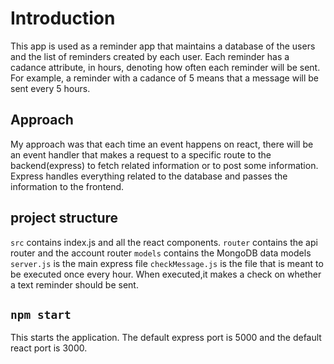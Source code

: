 

# Introduction

This app is used as a reminder app that maintains a database of the users and the list of reminders created by each user. Each reminder has a cadance attribute, in hours, denoting how often each reminder will be sent. For example, a reminder with a cadance of 5 means that a message will be sent every 5 hours. 

## Approach

My approach was that each time an event happens on react, there will be an event handler that makes a request to a specific route to the backend(express) to fetch related information or to post some information. Express handles everything related to the database and passes the information to the frontend.

## project structure

`src` contains index.js and all the react components.
`router` contains the api router and the account router
`models` contains the MongoDB data models
`server.js` is the main express file
`checkMessage.js` is the file that is meant to be executed once every hour. When executed,it makes a check on whether a text reminder should be sent.




## `npm start` 
This starts the application. The default express port is 5000 and the default react port is 3000.
